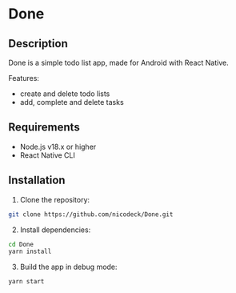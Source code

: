 # Done

## Description

Done is a simple todo list app, made for Android with React Native.

Features:

- create and delete todo lists
- add, complete and delete tasks

## Requirements

- Node.js v18.x or higher
- React Native CLI

## Installation

1. Clone the repository:

```bash
git clone https://github.com/nicodeck/Done.git
```

2. Install dependencies:

```bash
cd Done
yarn install
```

3. Build the app in debug mode:

```bash
yarn start
```
